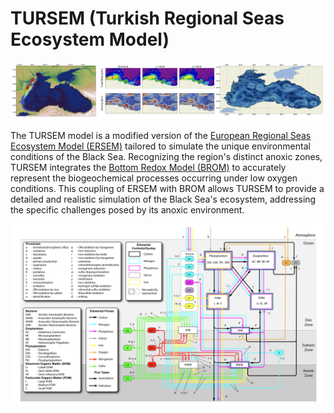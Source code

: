 # TURSEM (Turkish Regional Seas Ecosystem Model)

![TURSEM Chart](docs/model_view.png)

The TURSEM model is a modified version of the [European Regional Seas Ecosystem Model (ERSEM)](https://github.com/pmlmodelling/ersem) tailored to simulate the unique environmental conditions of the Black Sea. Recognizing the region's distinct anoxic zones, TURSEM integrates the [Bottom Redox Model (BROM)](https://github.com/BottomRedoxModel) to accurately represent the biogeochemical processes occurring under low oxygen conditions. This coupling of ERSEM with BROM allows TURSEM to provide a detailed and realistic simulation of the Black Sea's ecosystem, addressing the specific challenges posed by its anoxic environment.

![TURSEM Chart](docs/tursem_chart.png)

